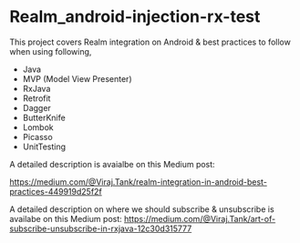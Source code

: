 # Realm_android-injection-rx-test
This project covers Realm integration on Android & best practices to follow when using following,
- Java
- MVP (Model View Presenter)
- RxJava
- Retrofit
- Dagger
- ButterKnife
- Lombok
- Picasso
- UnitTesting

A detailed description is avaialbe on this Medium post:

https://medium.com/@Viraj.Tank/realm-integration-in-android-best-practices-449919d25f2f

A detailed description on where we should subscribe & unsubscribe is availabe on this Medium post:
https://medium.com/@Viraj.Tank/art-of-subscribe-unsubscribe-in-rxjava-12c30d315777
